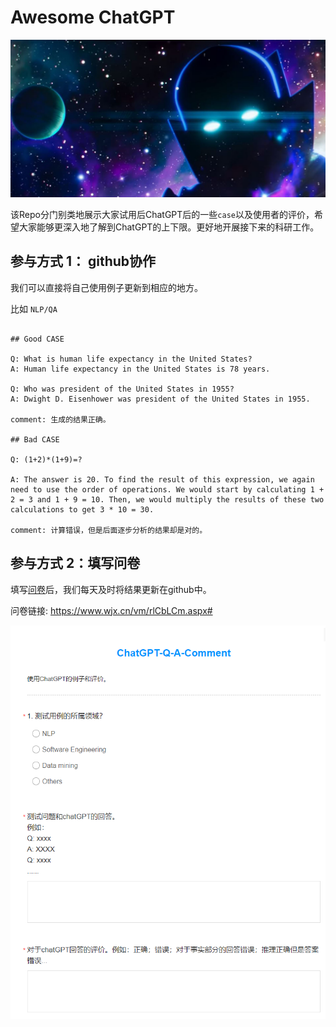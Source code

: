 # Awesome ChatGPT

![figure](Figures/awesome.png)

该Repo分门别类地展示大家试用后ChatGPT后的一些`case`以及使用者的评价，希望大家能够更深入地了解到ChatGPT的上下限。更好地开展接下来的科研工作。


##  参与方式 1： github协作

我们可以直接将自己使用例子更新到相应的地方。

比如 `NLP/QA`
```

## Good CASE

Q: What is human life expectancy in the United States?
A: Human life expectancy in the United States is 78 years.

Q: Who was president of the United States in 1955?
A: Dwight D. Eisenhower was president of the United States in 1955.

comment: 生成的结果正确。

## Bad CASE

Q: (1+2)*(1+9)=?

A: The answer is 20. To find the result of this expression, we again need to use the order of operations. We would start by calculating 1 + 2 = 3 and 1 + 9 = 10. Then, we would multiply the results of these two calculations to get 3 * 10 = 30.

comment: 计算错误，但是后面逐步分析的结果却是对的。

```

##  参与方式 2：填写问卷

填写[问卷](https://www.wjx.cn/vm/rlCbLCm.aspx# )后，我们每天及时将结果更新在github中。

问卷链接: https://www.wjx.cn/vm/rlCbLCm.aspx# 

![figure](Figures/questionaires.png)